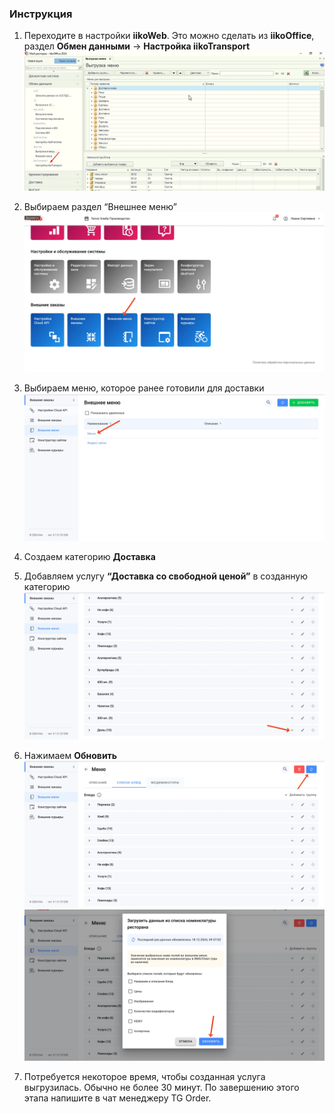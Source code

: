 
### Инструкция

1. Переходите в настройки **iikoWeb**. Это можно сделать из **iikoOffice**, раздел **Обмен данными** → **Настройка iikoTransport**
![iikoweb1](files/iikoweb1.webp)

2. Выбираем раздел “Внешнее меню”
![iikoweb2](files/iikoweb2.webp)

3. Выбираем меню, которое ранее готовили для доставки
![iikoweb3](files/iikoweb3.webp)

4. Создаем категорию **Доставка**
5. Добавляем услугу **“Доставка со свободной ценой”** в созданную категорию
![iikoweb4](files/iikoweb4.webp)

6. Нажимаем **Обновить**
![iikoweb5](files/iikoweb5.webp)
![iikoweb6](files/iikoweb6.webp)

7. Потребуется некоторое время, чтобы созданная услуга выгрузилась. Обычно не более 30 минут. По завершению этого этапа напишите в чат менеджеру TG Order.